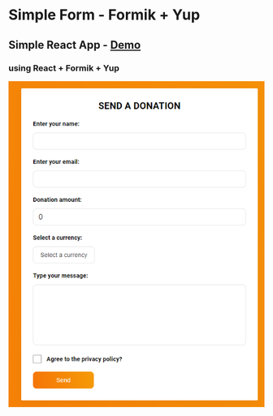 # Simple Form - Formik + Yup

## Simple React App - [Demo](https://mve-react-form-formik.vercel.app/)

### using React + Formik + Yup

![Form](screenshot/formik.png 'Form')
